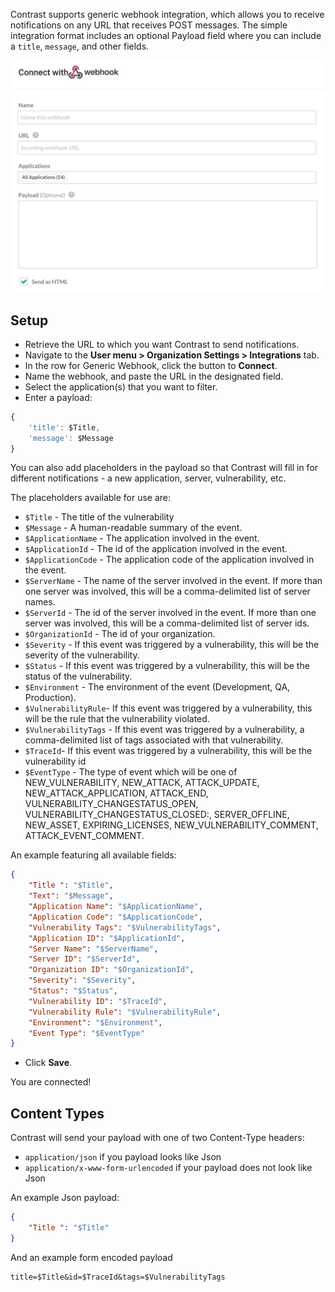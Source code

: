 <!--
title: "Generic Webhook Integration"
description: "Integrating Generic Webhooks with Contrast"
tags: "Admin organization settings integrations generic webhook"
-->


Contrast supports generic webhook integration, which allows you to receive notifications on any URL that receives POST messages. The simple integration format includes an optional Payload field where you can include a `title`, `message`, and other fields.

<a href="assets/images/Webhook-integration.png" rel="lightbox" title="Set up Webhook integration"><img class="thumbnail" src="assets/images/Webhook-integration.png"/></a>

## Setup

* Retrieve the URL to which you want Contrast to send notifications.
* Navigate to the **User menu > Organization Settings > Integrations** tab.
* In the row for Generic Webhook, click the button to **Connect**.
* Name the webhook, and paste the URL in the designated field.
* Select the application(s) that you want to filter.
* Enter a payload:

```javascript
{
	'title': $Title,
	'message': $Message
}
```
You can also add placeholders in the payload so that Contrast will fill in for different notifications - a new application, server, vulnerability, etc. 

The placeholders available for use are:

* `$Title` - The title of the vulnerability
* `$Message` - A human-readable summary of the event.
* `$ApplicationName` - The application involved in the event.
* `$ApplicationId` - The id of the application involved in the event.
* `$ApplicationCode` - The application code of the application involved in the event.
* `$ServerName` - The name of the server involved in the event. If more than one server was involved, this will be a comma-delimited list of server names.
* `$ServerId` - The id of the server involved in the event. If more than one server was involved, this will be a comma-delimited list of server ids.
* `$OrganizationId` - The id of your organization.
* `$Severity` - If this event was triggered by a vulnerability, this will be the severity of the vulnerability.
* `$Status` - If this event was triggered by a vulnerability, this will be the status of the vulnerability.
* `$Environment` - The environment of the event (Development, QA, Production).
* `$VulnerabilityRule`- If this event was triggered by a vulnerability, this will be the rule that the vulnerability violated.
* `$VulnerabilityTags` - If this event was triggered by a vulnerability, a comma-delimited list of tags associated with that vulnerability.
* `$TraceId`- If this event was triggered by a vulnerability, this will be the vulnerability id
* `$EventType` - The type of event which will be one of NEW_VULNERABILITY, NEW_ATTACK, ATTACK_UPDATE, NEW_ATTACK_APPLICATION, ATTACK_END, VULNERABILITY_CHANGESTATUS_OPEN, VULNERABILITY_CHANGESTATUS_CLOSED:, SERVER_OFFLINE, NEW_ASSET, EXPIRING_LICENSES, NEW_VULNERABILITY_COMMENT, ATTACK_EVENT_COMMENT.

An example featuring all available fields:

```json
{ 
    "Title ": "$Title",
    "Text": "$Message",
    "Application Name": "$ApplicationName",
    "Application Code": "$ApplicationCode",
    "Vulnerability Tags": "$VulnerabilityTags",
    "Application ID": "$ApplicationId",
    "Server Name": "$ServerName",
    "Server ID": "$ServerId",
    "Organization ID": "$OrganizationId",
    "Severity": "$Severity",
    "Status": "$Status",
    "Vulnerability ID": "$TraceId",
    "Vulnerability Rule": "$VulnerabilityRule",
    "Environment": "$Environment",
    "Event Type": "$EventType"
}
```
 
* Click **Save**.

You are connected!

## Content Types

Contrast will send your payload with one of two Content-Type headers:
* `application/json` if you payload looks like Json
* `application/x-www-form-urlencoded` if your payload does not look like Json

An example Json payload:

```json
{ 
    "Title ": "$Title"
}
```

And an example form encoded payload

```
title=$Title&id=$TraceId&tags=$VulnerabilityTags
```

